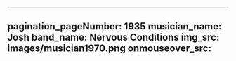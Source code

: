------
pagination_pageNumber: 1935
musician_name: Josh
band_name: Nervous Conditions
img_src: images/musician1970.png
onmouseover_src: 
------